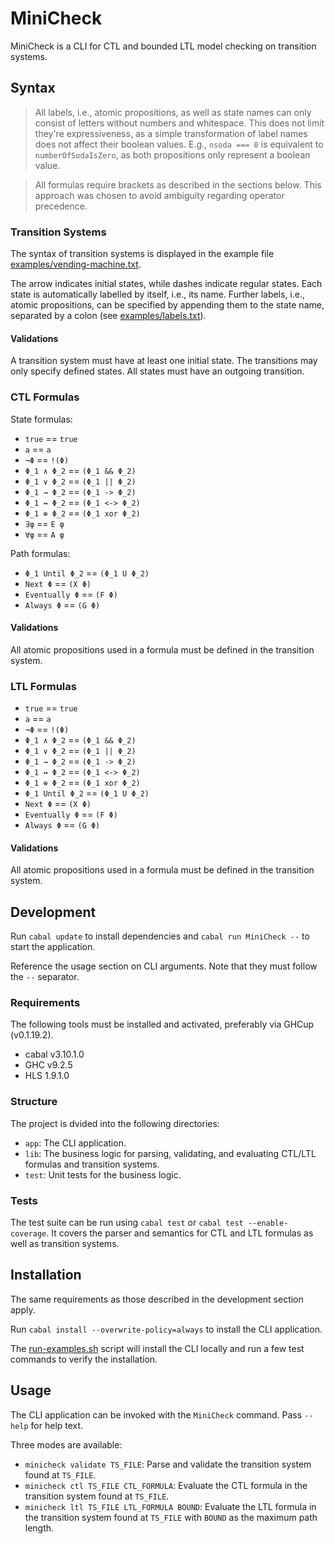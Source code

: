 # MiniCheck

MiniCheck is a CLI for CTL and bounded LTL model checking on transition systems.

## Syntax

> All labels, i.e., atomic propositions, as well as state names can only consist of letters without numbers and whitespace.
> This does not limit they're expressiveness, as a simple transformation of label names does not affect their boolean values.
> E.g., `nsoda === 0` is equivalent to `numberOfSodaIsZero`, as both propositions only represent a boolean value.

> All formulas require brackets as described in the sections below.
> This approach was chosen to avoid ambiguity regarding operator precedence.

### Transition Systems

The syntax of transition systems is displayed in the example file [examples/vending-machine.txt](./examples/vending-machine.txt).

The arrow indicates initial states, while dashes indicate regular states.
Each state is automatically labelled by itself, i.e., its name.
Further labels, i.e., atomic propositions, can be specified by appending them to the state name, separated by a colon (see [examples/labels.txt](./examples/labels.txt)).

#### Validations

A transition system must have at least one initial state.
The transitions may only specify defined states.
All states must have an outgoing transition.

### CTL Formulas

State formulas:

- `true` == `true`
- `a` == `a`
- `¬Φ` == `!(Φ)`
- `Φ_1 ∧ Φ_2` == `(Φ_1 && Φ_2)`
- `Φ_1 ∨ Φ_2` == `(Φ_1 || Φ_2)`
- `Φ_1 → Φ_2` == `(Φ_1 -> Φ_2)`
- `Φ_1 ↔ Φ_2` == `(Φ_1 <-> Φ_2)`
- `Φ_1 ⊕ Φ_2` == `(Φ_1 xor Φ_2)`
- `∃φ` == `E φ`
- `∀φ` == `A φ`

Path formulas:

- `Φ_1 Until Φ_2` == `(Φ_1 U Φ_2)`
- `Next Φ` == `(X Φ)`
- `Eventually Φ` == `(F Φ)`
- `Always Φ` == `(G Φ)`

#### Validations

All atomic propositions used in a formula must be defined in the transition system.

### LTL Formulas

- `true` == `true`
- `a` == `a`
- `¬Φ` == `!(Φ)`
- `Φ_1 ∧ Φ_2` == `(Φ_1 && Φ_2)`
- `Φ_1 ∨ Φ_2` == `(Φ_1 || Φ_2)`
- `Φ_1 → Φ_2` == `(Φ_1 -> Φ_2)`
- `Φ_1 ↔ Φ_2` == `(Φ_1 <-> Φ_2)`
- `Φ_1 ⊕ Φ_2` == `(Φ_1 xor Φ_2)`
- `Φ_1 Until Φ_2` == `(Φ_1 U Φ_2)`
- `Next Φ` == `(X Φ)`
- `Eventually Φ` == `(F Φ)`
- `Always Φ` == `(G Φ)`

#### Validations

All atomic propositions used in a formula must be defined in the transition system.

## Development

Run `cabal update` to install dependencies and `cabal run MiniCheck --` to start the application.

Reference the usage section on CLI arguments.
Note that they must follow the `--` separator.

### Requirements

The following tools must be installed and activated, preferably via GHCup (v0.1.19.2).

- cabal v3.10.1.0
- GHC v9.2.5
- HLS 1.9.1.0

### Structure

The project is dvided into the following directories:

- `app`: The CLI application.
- `lib`: The business logic for parsing, validating, and evaluating CTL/LTL formulas and transition systems.
- `test`: Unit tests for the business logic.

### Tests

The test suite can be run using `cabal test` or `cabal test --enable-coverage`.
It covers the parser and semantics for CTL and LTL formulas as well as transition systems.

## Installation

The same requirements as those described in the development section apply.

Run `cabal install --overwrite-policy=always` to install the CLI application.

The [run-examples.sh](./run-examples.sh) script will install the CLI locally and run a few test commands to verify the installation.

## Usage

The CLI application can be invoked with the `MiniCheck` command.
Pass `--help` for help text.

Three modes are available:

- `minicheck validate TS_FILE`: Parse and validate the transition system found at `TS_FILE`.
- `minicheck ctl TS_FILE CTL_FORMULA`: Evaluate the CTL formula in the transition system found at `TS_FILE`.
- `minicheck ltl TS_FILE LTL_FORMULA BOUND`: Evaluate the LTL formula in the transition system found at `TS_FILE` with `BOUND` as the maximum path length.
